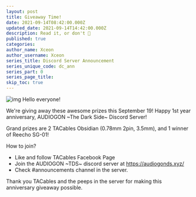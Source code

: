 ```yaml
---
layout: post
title: Giveaway Time!
date: 2021-09-14T08:42:00.000Z
updated_date: 2021-09-14T14:42:00.000Z
description: Read it, or don't 🤷
published: true
categories:
author_name: Xceon
author_username: Xceon
series_title: Discord Server Announcement
series_unique_code: dc_ann
series_part: 0
series_page_title: 
skip_toc: true
---
```

![img](https://media.discordapp.net/attachments/755366915341549678/887221553316655114/Banner2.png)
Hello everyone!

We're giving away these awesome prizes this September 19!
Happy 1st year anniversary, AUDIOGON ~The Dark Side~ Discord Server!

Grand prizes are 2 TACables Obsidian (0.78mm 2pin, 3.5mm), and 1 winner of Reecho SG-01!

How to join?
- Like and follow TACables Facebook Page
- Join the AUDIOGON ~TDS~ discord server at https://audiogonds.xyz/
- Check #announcements channel in the server.

Thank you TACables and the peeps in the server for making this anniversary giveaway possible.




